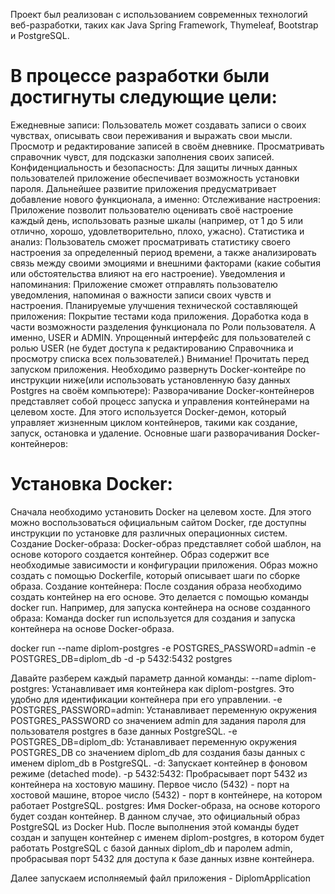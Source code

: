 Проект был реализован с использованием современных технологий веб-разработки, таких как Java Spring Framework, Thymeleaf, Bootstrap и PostgreSQL.

# В процессе разработки были достигнуты следующие цели:

Ежедневные записи: Пользователь может создавать записи о своих чувствах, описывать свои переживания и выражать свои мысли.
Просмотр и редактирование записей в своём дневнике.
Просматривать справочник чувст, для подсказки заполнения своих записей.
Конфиденциальность и безопасность: Для защиты личных данных пользователей приложение обеспечивает возможность установки пароля.
Дальнейшее развитие приложения предусматривает добавление нового функционала, а именно:
Отслеживание настроения: Приложение позволит пользователю оценивать своё настроение каждый день, использовать разные шкалы (например, от 1 до 5 или отлично, хорошо, удовлетворительно, плохо, ужасно).
Статистика и анализ: Пользователь сможет просматривать статистику своего настроения за определенный период времени, а также анализировать связь между своими эмоциями и внешними факторами (какие события или обстоятельства влияют на его настроение).
Уведомления и напоминания: Приложение сможет отправлять пользователю уведомления, напоминая о важности записи своих чувств и настроения.
Планируемые улучшения технической составляющей приложения:
Покрытие тестами кода приложения.
Доработка кода в части возможности разделения функционала по Роли пользователя. А именно, USER и ADMIN. Упрощенный интерфейс для пользователей с ролью USER (не будет доступа к редактированию Справочника и просмотру списка всех пользователей.)
Внимание! Прочитать перед запуском приложения.
Необходимо развернуть Docker-контейре по инструкции ниже(или использовать установленную базу данных Postgres на своём компьютере):
Разворачивание Docker-контейнеров представляет собой процесс запуска и управления контейнерами на целевом хосте. Для этого используется Docker-демон, который управляет жизненным циклом контейнеров, такими как создание, запуск, остановка и удаление. Основные шаги разворачивания Docker-контейнеров:

# Установка Docker:

Сначала необходимо установить Docker на целевом хосте. Для этого можно воспользоваться официальным сайтом Docker, где доступны инструкции по установке для различных операционных систем.
Создание Docker-образа: Docker-образ представляет собой шаблон, на основе которого создается контейнер. Образ содержит все необходимые зависимости и конфигурации приложения. Образ можно создать с помощью Dockerfile, который описывает шаги по сборке образа.
Создание контейнера: После создания образа необходимо создать контейнер на его основе. Это делается с помощью команды docker run. Например, для запуска контейнера на основе созданного образа: Команда docker run используется для создания и запуска контейнера на основе Docker-образа.

docker run --name diplom-postgres -e POSTGRES_PASSWORD=admin -e POSTGRES_DB=diplom_db -d -p 5432:5432 postgres

Давайте разберем каждый параметр данной команды:
--name diplom-postgres: Устанавливает имя контейнера как diplom-postgres. Это удобно для идентификации контейнера при его управлении.
-e POSTGRES_PASSWORD=admin: Устанавливает переменную окружения POSTGRES_PASSWORD со значением admin для задания пароля для пользователя postgres в базе данных PostgreSQL.
-e POSTGRES_DB=diplom_db: Устанавливает переменную окружения POSTGRES_DB со значением diplom_db для создания базы данных с именем diplom_db в PostgreSQL.
-d: Запускает контейнер в фоновом режиме (detached mode).
-p 5432:5432: Пробрасывает порт 5432 из контейнера на хостовую машину. Первое число (5432) - порт на хостовой машине, второе число (5432) - порт в контейнере, на котором работает PostgreSQL.
postgres: Имя Docker-образа, на основе которого будет создан контейнер. В данном случае, это официальный образ PostgreSQL из Docker Hub.
После выполнения этой команды будет создан и запущен контейнер с именем diplom-postgres, в котором будет работать PostgreSQL с базой данных diplom_db и паролем admin, пробрасывая порт 5432 для доступа к базе данных извне контейнера.

Далее запускаем исполняемый файл приложения - DiplomApplication
